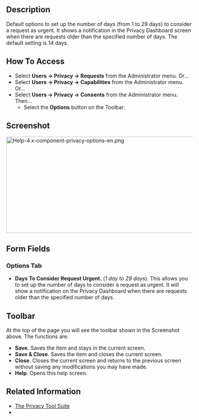 <!-- Filename: Help4.x:Privacy:_Options / Display title: Privacy: Options -->

## Description

Default options to set up the number of days (from 1 to 29 days) to
consider a request as urgent. It shows a notification in the Privacy
Dashboard screen when there are requests older than the specified number
of days. The default setting is 14 days.

## How To Access

- Select **Users **→** Privacy **→** Requests** from the Administrator
  menu. Or...
- Select **Users **→** Privacy **→** Capabilities** from the
  Administrator menu. Or...
- Select **Users **→** Privacy **→** Consents** from the Administrator
  menu. Then...
  - Select the **Options** button on the Toolbar.

## Screenshot

<img
src="https://docs.joomla.org/images/7/7c/Help-4.x-component-privacy-options-en.png"
decoding="async" data-file-width="800" data-file-height="261"
width="800" height="261"
alt="Help-4.x-component-privacy-options-en.png" />

## Form Fields

### Options Tab

- **Days To Consider Request Urgent.** (*1 day to 29 days*). This allows
  you to set up the number of days to consider a request as urgent. It
  will show a notification on the Privacy Dashboard when there are
  requests older than the specified number of days.

## Toolbar

At the top of the page you will see the toolbar shown in the Screenshot
above. The functions are:

- **Save.** Saves the item and stays in the current screen.
- **Save & Close**. Saves the item and closes the current screen.
- **Close**. Closes the current screen and returns to the previous
  screen without saving any modifications you may have made.
- **Help**. Opens this help screen.

## Related Information

- [The Privacy Tool
  Suite](https://docs.joomla.org/J3.x:Privacy/en "J3.x:Privacy/en")
- 
